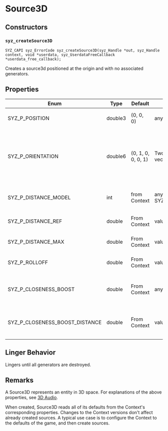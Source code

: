 # Source3D

## Constructors

### `syz_createSource3D`

```
SYZ_CAPI syz_ErrorCode syz_createSource3D(syz_Handle *out, syz_Handle context, void *userdata, syz_UserdataFreeCallback *userdata_free_callback);
```

Creates a source3d positioned at the origin and with no associated generators.

## Properties
Enum | Type | Default | Range | Description
--- | --- | --- | --- | ---
SYZ_P_POSITION | double3 | (0, 0, 0) | any | The position of the source.
SYZ_P_ORIENTATION | double6 | (0, 1, 0, 0, 0, 1) | Two packed unit vectors | The orientation of the source as `(atx, aty, atz, upx, upy, upz)`. Currently unused.
SYZ_P_DISTANCE_MODEL | int | from Context | any SYZ_DISTANCE_MODEL | The distance model for this source.
SYZ_P_DISTANCE_REF | double | From Context | value >= 0.0 | The reference distance.
SYZ_P_DISTANCE_MAX | double | From Context | value >= 0.0 | The max distance for this source.
SYZ_P_ROLLOFF | double | From Context | value >= 0.0 | The rolloff for this source.
SYZ_P_CLOSENESS_BOOST | double | From Context | any finite double | The closeness boost for this source in DB.
SYZ_P_CLOSENESS_BOOST_DISTANCE | double | From Context | value >= 0.0 | The closeness boost distance for this source.

## Linger Behavior

Lingers until all generators are destroyed.

## Remarks

A Source3D represents an entity in 3D space.  For explanations of the above
properties, see [3D Audio](../concepts/3d_audio.md).

When created, Source3D reads all of its defaults from the Context's
corresponding properties.  Changes to the Context versions don't affect already
created sources.  A typical use case is to configure the Context to the defaults
of the game, and then create sources.
